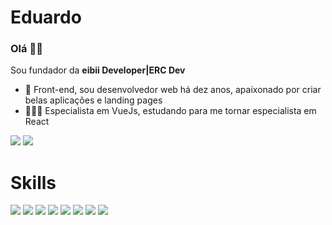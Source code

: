 # Eduardo

### Olá 👋🏼

Sou fundador da **eibii Developer|ERC Dev**

- 🌱 Front-end, sou desenvolvedor web há dez anos, apaixonado por criar belas aplicações e landing pages
- 👨🏻‍💻 Especialista em VueJs, estudando para me tornar especialista em React

<div> 
  <a href = "https://ercdev.com.br"><img src="https://img.shields.io/badge/website-42D392?style=for-the-badge&logo=website&logoColor=black"></a>
  <a href="https://www.linkedin.com/in/eduardo-rodrigues-da-cunha-b883a867/" target="_blank"><img src="https://img.shields.io/badge/-LinkedIn-%230077B5?style=for-the-badge&logo=linkedin&logoColor=white"></a> 
</div>

# Skills
<div>
  <img src="https://img.shields.io/badge/HTML5-E34F26?style=for-the-badge&logo=html5&logoColor=white">
  <img src="https://img.shields.io/badge/CSS3-1572B6?style=for-the-badge&logo=css3&logoColor=white">
  <img src="https://img.shields.io/badge/Sass-CC6699?style=for-the-badge&logo=sass&logoColor=white">
  <img src="https://img.shields.io/badge/JavaScript-F7DF1E?style=for-the-badge&logo=javascript&logoColor=black">
  <img src="https://img.shields.io/badge/TypeScript-007ACC?style=for-the-badge&logo=typescript&logoColor=white">
  <img src="https://img.shields.io/badge/Vue.js-35495E?style=for-the-badge&logo=vue.js&logoColor=4FC08D">
  <img src="https://img.shields.io/badge/React-20232A?style=for-the-badge&logo=react&logoColor=61DAFB">
  <img src="https://img.shields.io/badge/Tailwind_CSS-38B2AC?style=for-the-badge&logo=tailwind-css&logoColor=white"> 
</div>
